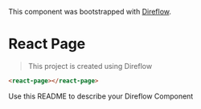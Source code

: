 This component was bootstrapped with [Direflow](https://direflow.io).

# React Page
> This project is created using Direflow

```html
<react-page></react-page>
```

Use this README to describe your Direflow Component